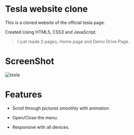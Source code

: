 # Tesla website clone

This is a cloned website of the official tesla page.

Created Using HTML5, CSS3 and JavaScript.

> I just made 2 pages, Home page and Demo Drive Page.

# ScreenShot
![tesla](https://github.com/deepakpcode/tesla_clone/assets/133647187/adf24863-a27f-46cc-9015-08bc3ffe6415)

# Features
+ Scroll through pictures smoothly with animation.

+ Open/Close the menu.

+ Responsive with all devices.
